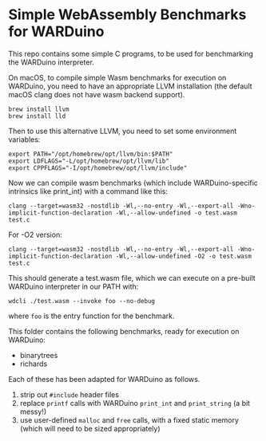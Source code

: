 # Simple WebAssembly Benchmarks for WARDuino

This repo contains some simple C programs, to be used
for benchmarking the WARDuino interpreter.


On macOS, to compile simple Wasm benchmarks for execution on WARDuino, you need to have an appropriate
LLVM installation (the default macOS clang does not
have wasm backend support).

```
brew install llvm
brew install lld
```

Then to use this alternative LLVM, you need to set 
some environment variables:

```
export PATH="/opt/homebrew/opt/llvm/bin:$PATH"                          export LDFLAGS="-L/opt/homebrew/opt/llvm/lib"
export CPPFLAGS="-I/opt/homebrew/opt/llvm/include"
```
  
  
Now we can compile wasm benchmarks (which include WARDuino-specific intrinsics like print_int) with
a command like this:

```
clang --target=wasm32 -nostdlib -Wl,--no-entry -Wl,--export-all -Wno-implicit-function-declaration -Wl,--allow-undefined -o test.wasm test.c
```
For -O2 version:
```
clang --target=wasm32 -nostdlib -Wl,--no-entry -Wl,--export-all -Wno-implicit-function-declaration -Wl,--allow-undefined -O2 -o test.wasm test.c
```

This should generate a test.wasm file, which we
can execute on a pre-built WARDuino interpreter
in our PATH with:

```
wdcli ./test.wasm --invoke foo --no-debug
```
where `foo` is the entry function for the benchmark.


This folder contains the following benchmarks, ready
for execution on WARDuino:

* binarytrees
* richards

Each of these has been adapted for WARDuino as follows.

1. strip out `#include` header files
2. replace `printf` calls with WARDuino `print_int` and `print_string` (a bit messy!)
3. use user-defined `malloc` and `free` calls, with a fixed
static memory (which will need to be sized appropriately)


